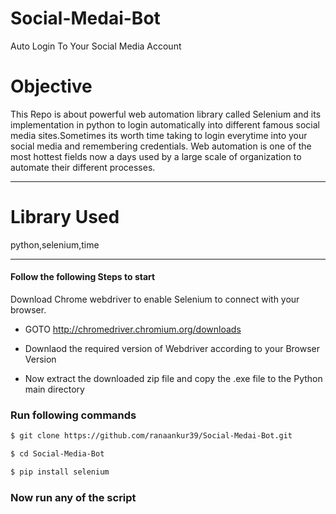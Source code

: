 # Social-Medai-Bot
Auto Login To Your Social Media Account  

# Objective
This Repo is about powerful web automation library called Selenium and its implementation in python to login automatically into different famous social media sites.Sometimes its worth time taking to login everytime into your social media and remembering credentials. Web automation is one of the most hottest fields now a days used by a large scale of organization to automate their different processes.

***
# Library Used

python,selenium,time

***
#### Follow the following Steps to start 

Download Chrome webdriver to enable Selenium to connect with your browser.

- GOTO  http://chromedriver.chromium.org/downloads 



- Downlaod the required version of Webdriver according to your Browser Version

- Now extract the downloaded zip file and copy the .exe file to the Python main directory

### Run following commands
```sh
$ git clone https://github.com/ranaankur39/Social-Medai-Bot.git
```
```sh
$ cd Social-Media-Bot
```
```sh
$ pip install selenium
```

### Now run any of the script



